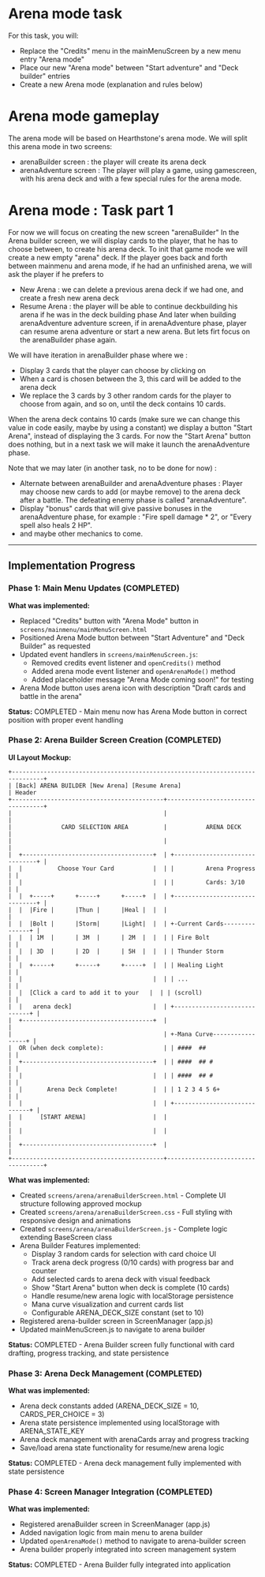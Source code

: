 # Arena mode task

For this task, you will:
- Replace the "Credits" menu in the mainMenuScreen by a new menu entry "Arena mode"
- Place our new "Arena mode" between "Start adventure" and "Deck builder" entries
- Create a new Arena mode (explanation and rules below)

# Arena mode gameplay
The arena mode will be based on Hearthstone's arena mode.
We will split this arena mode in two screens:
- arenaBuilder screen : the player will create its arena deck
- arenaAdventure screen : The player will play a game, using gamescreen, with his arena deck and with a few special rules for the arena mode.

# Arena mode : Task part 1

For now we will focus on creating the new screen "arenaBuilder"
In the Arena builder screen, we will display cards to the player, that he has to choose between, to create his arena deck.
To init that game mode we will create a new empty "arena" deck.
If the player goes back and forth between mainmenu and arena mode, if he had an unfinished arena, we will ask the player if he prefers to
- New Arena : we can delete a previous arena deck if we had one, and create a fresh new arena deck
- Resume Arena : the player will be able to continue deckbuilding his arena if he was in the deck building phase
And later when building arenaAdventure adventure screen, if in arenaAdventure phase, player can resume arena adventure or start a new arena. But lets firt focus on the arenaBuilder phase again.

We will have iteration in arenaBuilder phase where we :
- Display 3 cards that the player can choose by clicking on
- When a card is chosen between the 3, this card will be added to the arena deck
- We replace the 3 cards by 3 other random cards for the player to choose from again, and so on, until the deck contains 10 cards.

When the arena deck contains 10 cards (make sure we can change this value in code easily, maybe by using a constant) we display a button "Start Arena", instead of displaying the 3 cards.
For now the "Start Arena" button does nothing, but in a next task we will make it launch the arenaAdventure phase.

Note that we may later (in another task, no to be done for now) :
- Alternate between arenaBuilder and arenaAdventure phases : Player may choose new cards to add (or maybe remove) to the arena deck after a battle. The defeating enemy phase is called "arenaAdventure".
- Display "bonus" cards that will give passive bonuses in the arenaAdventure phase, for example : "Fire spell damage * 2", or "Every spell also heals 2 HP".
- and maybe other mechanics to come.

---

## Implementation Progress

### Phase 1: Main Menu Updates (COMPLETED)
**What was implemented:**
- Replaced "Credits" button with "Arena Mode" button in `screens/mainmenu/mainMenuScreen.html`
- Positioned Arena Mode button between "Start Adventure" and "Deck Builder" as requested
- Updated event handlers in `screens/mainMenuScreen.js`:
  - Removed credits event listener and `openCredits()` method
  - Added arena mode event listener and `openArenaMode()` method
  - Added placeholder message "Arena Mode coming soon!" for testing
- Arena Mode button uses arena icon with description "Draft cards and battle in the arena"

**Status:** COMPLETED - Main menu now has Arena Mode button in correct position with proper event handling

### Phase 2: Arena Builder Screen Creation (COMPLETED)
**UI Layout Mockup:**
```
+-------------------------------------------------------------------------------+
| [Back] ARENA BUILDER [New Arena] [Resume Arena]                              | Header
+-------------------------------------------+-----------------------------------+
|                                           |                                   |
|              CARD SELECTION AREA          |           ARENA DECK              |
|                                           |                                   |
|  +-------------------------------------+  | +-------------------------------+ |
|  |          Choose Your Card           |  | |         Arena Progress        | |
|  |                                     |  | |         Cards: 3/10           | |
|  |  +-----+      +-----+      +-----+  |  | +-------------------------------+ |
|  |  |Fire |      |Thun |      |Heal |  |  |                                   |
|  |  |Bolt |      |Storm|      |Light|  |  | +-Current Cards---------------+ |
|  |  | 1M  |      | 3M  |      | 2M  |  |  | | Fire Bolt                   | |
|  |  | 3D  |      | 2D  |      | 5H  |  |  | | Thunder Storm               | |
|  |  +-----+      +-----+      +-----+  |  | | Healing Light               | |
|  |                                     |  | | ...                         | |
|  |  [Click a card to add it to your   |  | | (scroll)                    | |
|  |   arena deck]                       |  | +-----------------------------+ |
|  +-------------------------------------+  |                                   |
|                                           | +-Mana Curve-----------------+ |
|  OR (when deck complete):                 | | ####  ##                   | |
|  +-------------------------------------+  | | ####  ## #                 | |
|  |                                     |  | | ####  ## #                 | |
|  |       Arena Deck Complete!          |  | | 1 2 3 4 5 6+               | |
|  |                                     |  | +-----------------------------+ |
|  |     [START ARENA]                   |  |                                   |
|  |                                     |  |                                   |
|  +-------------------------------------+  |                                   |
+-------------------------------------------+-----------------------------------+
```

**What was implemented:**
- Created `screens/arena/arenaBuilderScreen.html` - Complete UI structure following approved mockup
- Created `screens/arena/arenaBuilderScreen.css` - Full styling with responsive design and animations
- Created `screens/arena/arenaBuilderScreen.js` - Complete logic extending BaseScreen class
- Arena Builder Features implemented:
  - Display 3 random cards for selection with card choice UI
  - Track arena deck progress (0/10 cards) with progress bar and counter
  - Add selected cards to arena deck with visual feedback
  - Show "Start Arena" button when deck is complete (10 cards)
  - Handle resume/new arena logic with localStorage persistence
  - Mana curve visualization and current cards list
  - Configurable ARENA_DECK_SIZE constant (set to 10)
- Registered arena-builder screen in ScreenManager (app.js)
- Updated mainMenuScreen.js to navigate to arena builder

**Status:** COMPLETED - Arena Builder screen fully functional with card drafting, progress tracking, and state persistence

### Phase 3: Arena Deck Management (COMPLETED)
**What was implemented:**
- Arena deck constants added (ARENA_DECK_SIZE = 10, CARDS_PER_CHOICE = 3)
- Arena state persistence implemented using localStorage with ARENA_STATE_KEY
- Arena deck management with arenaCards array and progress tracking
- Save/load arena state functionality for resume/new arena logic

**Status:** COMPLETED - Arena deck management fully implemented with state persistence

### Phase 4: Screen Manager Integration (COMPLETED)
**What was implemented:**
- Registered arenaBuilder screen in ScreenManager (app.js)
- Added navigation logic from main menu to arena builder
- Updated `openArenaMode()` method to navigate to arena-builder screen
- Arena builder properly integrated into screen management system

**Status:** COMPLETED - Arena Builder fully integrated into application